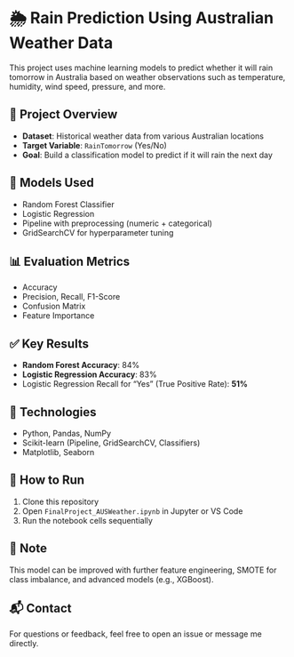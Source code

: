 # 🌦️ Rain Prediction Using Australian Weather Data

This project uses machine learning models to predict whether it will rain tomorrow in Australia based on weather observations such as temperature, humidity, wind speed, pressure, and more.

## 📁 Project Overview

- **Dataset**: Historical weather data from various Australian locations  
- **Target Variable**: `RainTomorrow` (Yes/No)  
- **Goal**: Build a classification model to predict if it will rain the next day  

## 🧠 Models Used

- Random Forest Classifier  
- Logistic Regression  
- Pipeline with preprocessing (numeric + categorical)  
- GridSearchCV for hyperparameter tuning  

## 📊 Evaluation Metrics

- Accuracy  
- Precision, Recall, F1-Score  
- Confusion Matrix  
- Feature Importance

## ✅ Key Results

- **Random Forest Accuracy**: 84%  
- **Logistic Regression Accuracy**: 83%  
- Logistic Regression Recall for “Yes” (True Positive Rate): **51%**

## 🔧 Technologies

- Python, Pandas, NumPy  
- Scikit-learn (Pipeline, GridSearchCV, Classifiers)  
- Matplotlib, Seaborn  

## 📌 How to Run

1. Clone this repository  
2. Open `FinalProject_AUSWeather.ipynb` in Jupyter or VS Code  
3. Run the notebook cells sequentially  

## 📎 Note

This model can be improved with further feature engineering, SMOTE for class imbalance, and advanced models (e.g., XGBoost).

## 📬 Contact

For questions or feedback, feel free to open an issue or message me directly.

